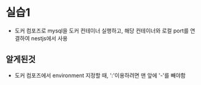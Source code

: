 # 실습1

- 도커 컴포즈로 mysql을 도커 컨테이너 실행하고, 해당 컨테이너와 로컬 port를 연결하여 nestjs에서 사용

## 알게된것
- 도커 컴포즈에서 environment 지정할 때, ':'이용하려면 맨 앞에 '-'를 빼야함